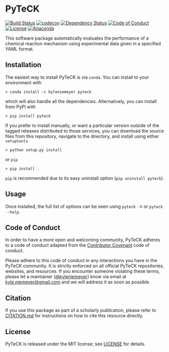 # PyTeCK

[![Build Status](https://travis-ci.org/kyleniemeyer/PyTeCK.svg?branch=master)](https://travis-ci.org/kyleniemeyer/PyTeCK)
[![codecov](https://codecov.io/gh/kyleniemeyer/PyTeCK/branch/master/graph/badge.svg)](https://codecov.io/gh/kyleniemeyer/PyTeCK)
[![Dependency Status](https://dependencyci.com/github/kyleniemeyer/PyTeCK/badge)](https://dependencyci.com/github/kyleniemeyer/PyTeCK)
[![Code of Conduct](https://img.shields.io/badge/code%20of%20conduct-contributor%20covenant-green.svg)](http://contributor-covenant.org/version/1/4/)
[![License](https://img.shields.io/badge/license-MIT-blue.svg)](https://opensource.org/licenses/MIT)
[![Anaconda](https://anaconda.org/kyleniemeyer/pyteck/badges/version.svg)](https://anaconda.org/kyleniemeyer/pyteck)

This software package automatically evaluates the performance of a chemical reaction mechanism using experimental data given in a specified YAML format.

## Installation

The easiest way to install PyTeCK is via `conda`. You can install to your environment with

    > conda install -c kyleniemeyer pyteck

which will also handle all the dependencies. Alternatively, you can install from
PyPI with

    > pip install pyteck

If you prefer to install manually, or want a particular version outside of the
tagged releases distributed to those services, you can download the source files
from this repository, navigate to the directory, and install using either `setuptools`

    > python setup.py install

or `pip`

    > pip install .

`pip` is recommended due to its easy uninstall option (`pip uninstall pyteck`).

## Usage

Once installed, the full list of options can be seen using `pyteck -h` or `pyteck --help`.

## Code of Conduct

In order to have a more open and welcoming community, PyTeCK adheres to a code of
conduct adapted from the [Contributor Covenant](http://contributor-covenant.org) code of conduct.

Please adhere to this code of conduct in any interactions you have in the PyTeCK community.
It is strictly enforced on all official PyTeCK repositories, websites, and resources.
If you encounter someone violating these terms, please let a maintainer
([@kyleniemeyer](https://github.com/kyleniemeyer)) know via email at <kyle.niemeyer@gmail.com>
and we will address it as soon as possible.

## Citation

If you use this package as part of a scholarly publication, please refer to
[CITATION.md](https://github.com/kyleniemeyer/PyTeCK/blob/master/CITATION.md)
for instructions on how to cite this resource directly.

## License

PyTeCK is released under the MIT license; see [LICENSE](https://github.com/kyleniemeyer/PyTeCK/blob/master/LICENSE) for details.
